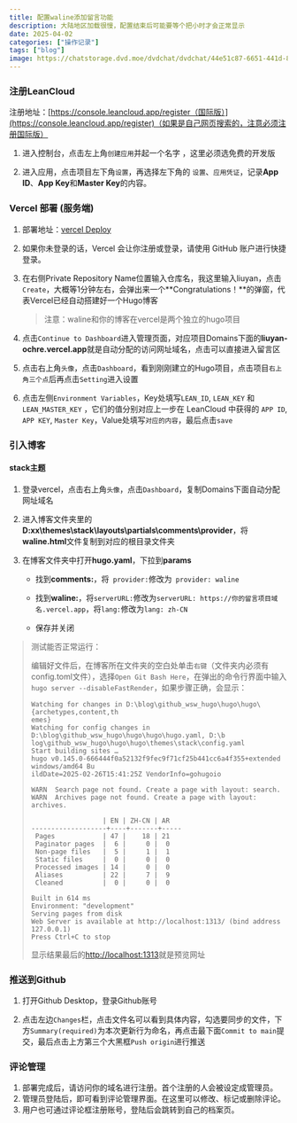 ```yaml
---
title: 配置waline添加留言功能
description: 大陆地区加载很慢，配置结束后可能要等个把小时才会正常显示
date: 2025-04-02
categories: ["操作记录"]
tags: ["blog"]
image: https://chatstorage.dvd.moe/dvdchat/dvdchat/44e51c87-6651-441d-8dc3-e188f9f30d8e.jpg
---
```


### 注册LeanCloud

注册地址：[https://console.leancloud.app/register（国际版）](https://console.leancloud.app/register)（如果是自己网页搜索的，注意必须注册国际版）

1. 进入控制台，点击左上角`创建应用`并起一个名字 ，这里必须选免费的开发版

2. 进入应用，点击项目左下角`设置`，再选择左下角的 `设置`、`应用凭证`，记录**App ID**、**App Key**和**Master Key**的内容。

### Vercel 部署 (服务端)

1. 部署地址：[vercel Deploy](https://vercel.com/new/clone?repository-url=https%3A%2F%2Fgithub.com%2Fwalinejs%2Fwaline%2Ftree%2Fmain%2Fexample)

2. 如果你未登录的话，Vercel 会让你注册或登录，请使用 GitHub 账户进行快捷登录。

3. 在右侧Private Repository Name位置输入仓库名，我这里输入liuyan，点击`Create`，大概等1分钟左右，会弹出来一个**Congratulations！**的弹窗，代表Vercel已经自动搭建好一个Hugo博客

   > 注意：waline和你的博客在vercel是两个独立的hugo项目

4. 点击`Continue to Dashboard`进入管理页面，对应项目Domains下面的**liuyan-ochre.vercel.app**就是自动分配的访问网址域名，点击可以直接进入留言区

5. 点击右上角`头像`，点击`Dashboard`，看到刚刚建立的Hugo项目，点击项目`右上角三个点`后再点击`Setting`进入设置

6. 点击左侧`Environment Variables`，Key处填写`LEAN_ID`, `LEAN_KEY` 和 `LEAN_MASTER_KEY` ，它们的值分别对应上一步在 LeanCloud 中获得的 `APP ID`, `APP KEY`, `Master Key`，Value处填写`对应的内容`，最后点击`save`

### 引入博客

#### stack主题

1. 登录vercel，点击右上角`头像`，点击`Dashboard`，复制Domains下面自动分配网址域名

2. 进入博客文件夹里的**D:xx\themes\stack\layouts\partials\comments\provider**，将**waline.html**文件复制到对应的根目录文件夹

3. 在博客文件夹中打开**hugo.yaml**，下拉到**params**

   - 找到**comments:**，将` provider:`修改为` provider: waline`

   - 找到**waline:**，将`serverURL:`修改为`serverURL: https://你的留言项目域名.vercel.app`，将`lang:`修改为`lang: zh-CN`
   - 保存并关闭
>测试能否正常运行：
>
>编辑好文件后，在博客所在文件夹的空白处单击`右键`（文件夹内必须有config.toml文件），选择`Open Git Bash Here`，在弹出的命令行界面中输入`hugo server --disableFastRender`，如果步骤正确，会显示：
>
>```
>Watching for changes in D:\blog\github_wsw_hugo\hugo\hugo\{archetypes,content,th
>emes}
>Watching for config changes in D:\blog\github_wsw_hugo\hugo\hugo\hugo.yaml, D:\b
>log\github_wsw_hugo\hugo\hugo\themes\stack\config.yaml
>Start building sites …
>hugo v0.145.0-666444f0a52132f9fec9f71cf25b441cc6a4f355+extended windows/amd64 Bu
>ildDate=2025-02-26T15:41:25Z VendorInfo=gohugoio
>
>WARN  Search page not found. Create a page with layout: search.
>WARN  Archives page not found. Create a page with layout: archives.
>
>                   | EN | ZH-CN | AR
>-------------------+----+-------+-----
>  Pages            | 47 |    18 | 21
>  Paginator pages  |  6 |     0 |  0
>  Non-page files   |  5 |     1 |  1
>  Static files     |  0 |     0 |  0
>  Processed images | 14 |     0 |  0
>  Aliases          | 22 |     7 |  9
>  Cleaned          |  0 |     0 |  0
>
>Built in 614 ms
>Environment: "development"
>Serving pages from disk
>Web Server is available at http://localhost:1313/ (bind address 127.0.0.1)
>Press Ctrl+C to stop
>```
>
>显示结果最后的[http://localhost:1313](http://localhost:1313)就是预览网址
### 推送到Github

1. 打开Github Desktop，登录Github账号

2. 点击左边`Changes`栏，点击文件名可以看到具体内容，勾选要同步的文件，下方`Summary(required)`为本次更新行为命名，再点击最下面`Commit to main`提交，最后点击上方第三个大黑框`Push origin`进行推送

### 评论管理

1. 部署完成后，请访问你的域名进行注册。首个注册的人会被设定成管理员。
2. 管理员登陆后，即可看到评论管理界面。在这里可以修改、标记或删除评论。 
3. 用户也可通过评论框注册账号，登陆后会跳转到自己的档案页。